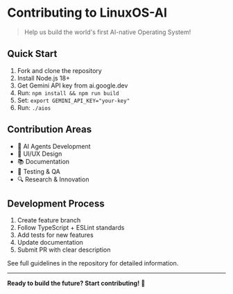 # Contributing to LinuxOS-AI

> Help us build the world's first AI-native Operating System!

## Quick Start
1. Fork and clone the repository
2. Install Node.js 18+
3. Get Gemini API key from ai.google.dev
4. Run: `npm install && npm run build`
5. Set: `export GEMINI_API_KEY="your-key"`
6. Run: `./aios`

## Contribution Areas
- 🔧 AI Agents Development
- 🎨 UI/UX Design  
- 📚 Documentation
- 🧪 Testing & QA
- 🔍 Research & Innovation

## Development Process
1. Create feature branch
2. Follow TypeScript + ESLint standards
3. Add tests for new features
4. Update documentation
5. Submit PR with clear description

See full guidelines in the repository for detailed information.

---
**Ready to build the future? Start contributing!** 🚀
